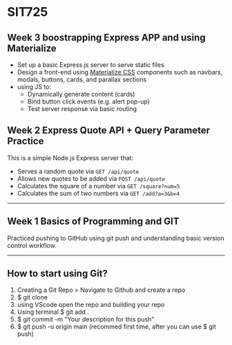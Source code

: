 # SIT725 

## Week 3 boostrapping Express APP and using Materialize
- Set up a basic Express.js server to serve static files
- Design a front-end using [Materialize CSS](https://materializecss.com/) components such as navbars, modals, buttons, cards, and parallax sections
- using JS to:
  - Dynamically generate content (cards)
  - Bind button click events (e.g. alert pop-up)
  - Test server response via basic routing

## Week 2 Express Quote API + Query Parameter Practice
This is a simple Node.js Express server that:
- Serves a random quote via `GET /api/quote`
- Allows new quotes to be added via `POST /api/quote`
- Calculates the square of a number via `GET /square?num=5`
- Calculates the sum of two numbers via `GET /add?a=3&b=4`

-------------

## Week 1 Basics of Programming and GIT
Practiced pushing to GitHub using git push and understanding basic version control workflow.

-------------

## How to start using Git?
1. Creating a Git Repo > Navigate to Github and create a repo
2. $ git clone <link to repo>
3. using VScode open the repo and building your repo
4. Using terminal $ git add .
5. $ git commit -m "Your description for this push"
6. $ git push -u origin main (recommed first time, after you can use $ git push)
